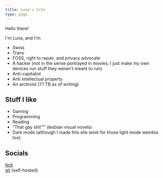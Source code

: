 ```yaml
---
title: Luna's Site
type: page
---
```


Hello there!

I'm Luna, and I'm:

- Swiss
- Trans
- FOSS, right to repair, and privacy advocate
- A hacker (not in the sense portrayed in movies; I just make my own devices run stuff they weren't meant to run)
- Anti-capitalist
- Anti intellectual property
- An archivist (7.1 TB as of writing)

## Stuff I like

- Gaming
- Programming
- Reading
- "That gay shit™" (lesbian visual novels)
- Dark mode (although I made this site work for those light mode weirdos too)

## Socials

[fedi](https://blahaj.zone/@lunaa)  
[git](https://git.lunaa.ch/luna) (self-hosted)  
